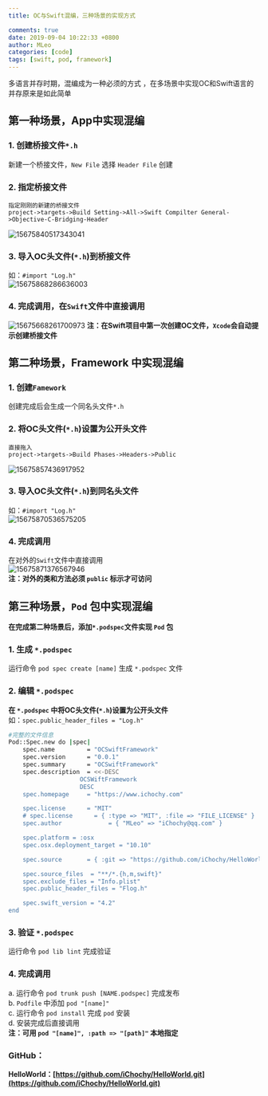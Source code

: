 ```yaml
---
title: OC与Swift混编，三种场景的实现方式

comments: true
date: 2019-09-04 10:22:33 +0800
author: MLeo
categories: [code] 
tags: [swift, pod, framework]
---
```


多语言并存时期，混编成为一种必须的方式 ，在多场景中实现OC和Swift语言的并存原来是如此简单

## 第一种场景，App中实现混编  

### 1. 创建桥接文件`*.h`  
新建一个桥接文件，`New File` 选择 `Header File` 创建

### 2. 指定桥接文件  
```
指定刚刚的新建的桥接文件  
project->targets->Build Setting->All->Swift Compilter General->Objective-C-Bridging-Header
```
![15675840517343041](https://images.ichochy.com/15675840517343041.png)

### 3. 导入OC头文件(`*.h`)到桥接文件  
如：`#import "Log.h"`  
![15675868286636003](https://images.ichochy.com/15675868286636003.png)  

### 4. 完成调用，在`Swift`文件中直接调用 

![15675668261700973](https://images.ichochy.com/15675668261700973.png)
**注：在Swift项目中第一次创建OC文件，`Xcode`会自动提示创建桥接文件**  

## 第二种场景，Framework 中实现混编  
### 1. 创建`Famework`  
创建完成后会生成一个同名头文件`*.h`
### 2. 将OC头文件(`*.h`)设置为公开头文件  
```
直接拖入
project->targets->Build Phases->Headers->Public
```  
![15675857436917952](https://images.ichochy.com/15675857436917952.png)
### 3. 导入OC头文件(`*.h`)到同名头文件  
如：`#import "Log.h"`  
![15675870536575205](https://images.ichochy.com/15675870536575205.png)  
### 4. 完成调用  
在对外的`Swift`文件中直接调用  
![15675871376567946](https://images.ichochy.com/15675871376567946.png)  
**注：对外的类和方法必须 `public` 标示才可访问**

## 第三种场景，`Pod` 包中实现混编  
**在完成第二种场景后，添加`*.podspec`文件实现 `Pod` 包**  
### 1. 生成 `*.podspec`   
运行命令 `pod spec create [name]` 生成 `*.podspec` 文件
### 2. 编辑 `*.podspec`  
**在 `*.podspec` 中将OC头文件(`*.h`)设置为公开头文件**  
如：`spec.public_header_files = "Log.h"`

```bash
#完整的文件信息
Pod::Spec.new do |spec|
    spec.name         = "OCSwiftFramework"
    spec.version      = "0.0.1"
    spec.summary      = "OCSwiftFramework"
    spec.description  = <<-DESC
                    OCSWiftFramework
                    DESC
    spec.homepage     = "https://www.ichochy.com"

    spec.license      = "MIT"
    # spec.license      = { :type => "MIT", :file => "FILE_LICENSE" }
    spec.author             = { "MLeo" => "iChochy@qq.com" }

    spec.platform = :osx
    spec.osx.deployment_target = "10.10"

    spec.source       = { :git => "https://github.com/iChochy/HelloWorld.git", :tag => "#{spec.version}" }

    spec.source_files  = "**/*.{h,m,swift}"
    spec.exclude_files = "Info.plist"
    spec.public_header_files = "Flog.h"

    spec.swift_version = "4.2"
end
```

### 3. 验证  `*.podspec`  
运行命令 `pod lib lint` 完成验证  

### 4. 完成调用  
a. 运行命令 `pod trunk push [NAME.podspec]` 完成发布  
b. `Podfile` 中添加 `pod "[name]"`  
c. 运行命令 `pod install` 完成 `pod` 安装  
d. 安装完成后直接调用  
**注：可用 `pod "[name]", :path => "[path]"` 本地指定**

### GitHub：  
**HelloWorld：[https://github.com/iChochy/HelloWorld.git](https://github.com/iChochy/HelloWorld.git)**